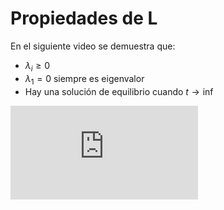 # Propiedades de L

En el siguiente video se demuestra que:

- $\lambda_i \geq 0$
- $\lambda_1 = 0$ siempre es eigenvalor
- Hay una solución de equilibrio cuando $t \to \inf$

<div class="iframe-container-out">
	<div class="iframe-container-in">
		<iframe src="https://www.youtube.com/embed/lzrWEQ7gAjo" title="YouTube video player" frameborder="0" allow="accelerometer; autoplay; clipboard-write; encrypted-media; gyroscope; picture-in-picture" allowfullscreen></iframe>
	</div>
</div>

